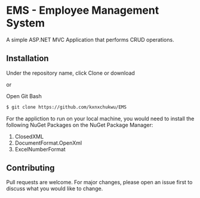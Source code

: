 # EMS - Employee Management System

A simple ASP.NET MVC Application that performs CRUD operations.

## Installation

Under the repository name, click Clone or download

or

Open Git Bash

```bash
$ git clone https://github.com/kxnxchukwu/EMS
```
For the appliction to run on your local machine, you would need to install the following NuGet Packages on the NuGet Package Manager:

1. ClosedXML
2. DocumentFormat.OpenXml
3. ExcelNumberFormat

## Contributing
Pull requests are welcome. For major changes, please open an issue first to discuss what you would like to change.
